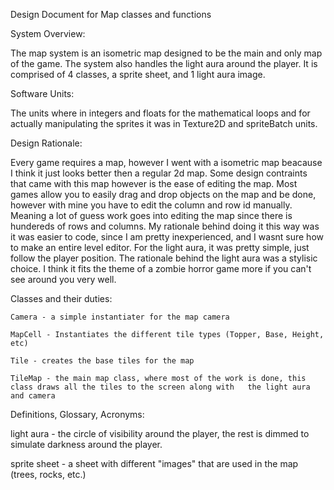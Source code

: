 
Design Document for Map classes and functions


System Overview: 
	
The map system is an isometric map designed to be the main and only map of the game. The system also handles the light aura around the player. It is comprised of 4 classes, a sprite sheet, and 1 light aura image.

Software Units:

The units where in integers and floats for the mathematical loops and for actually manipulating the sprites it was in Texture2D and spriteBatch units.  
	
Design Rationale:
	
Every game requires a map, however I went with a isometric map beacause I think it just looks better then a regular 2d map. Some design contraints that came with this map however is the ease of editing the map. Most games allow you to easily drag and drop objects on the map and be done, however with mine you have to edit the column and row id manually. Meaning a lot of guess work goes into editing the map since there is hundereds of rows and columns. My rationale behind doing it this way was it was easier to code, since I am pretty inexperienced, and I wasnt sure how to make an entire level editor. For the light aura, it was pretty simple, just follow the player position. The rationale behind the light aura was a stylisic choice. I think it fits the theme of a zombie horror game more if you can't see around you very well. 

Classes and their duties: 

 	Camera - a simple instantiater for the map camera 
 
	MapCell - Instantiates the different tile types (Topper, Base, Height, etc)
 
 	Tile - creates the base tiles for the map
 
 	TileMap - the main map class, where most of the work is done, this class draws all the tiles to the screen along with 	the light aura and camera 

Definitions, Glossary, Acronyms:

light aura - the circle of visibility around the player, the rest is dimmed to simulate darkness around the player. 

sprite sheet - a sheet with different "images" that are used in the map (trees, rocks, etc.)
